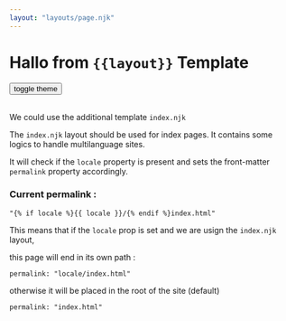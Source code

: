 ```yaml
---
layout: "layouts/page.njk"
---
```


<h1>Hallo from <code>{{layout}}</code> Template</h1>
<button id="themetoggle">toggle theme</button>
<br/>
<br/>

We could use the additional template `index.njk`

The `index.njk` layout should be used for index pages. It contains some logics to handle multilanguage sites. 

It will check if the `locale` property is present and sets the front-matter `permalink` property accordingly.

### Current permalink : 

`"{% if locale %}{{ locale }}/{% endif %}index.html"`

This means that if the `locale` prop is set and we are usign the `index.njk` layout, 

this page will end in its own path :

`permalink: "locale/index.html"`

otherwise it will be placed in the root of the site (default)

`permalink: "index.html"`


